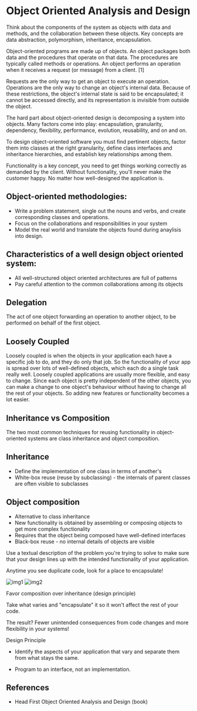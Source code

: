 # Object Oriented Analysis and Design

Think about the components of the system as objects with data and methods, and the collaboration between these objects. Key concepts are data abstraction, polymorphism, inheritance, encapsulation.

Object-oriented programs are made up of objects. An object packages both data and the procedures that operate on that data. The procedures are typically called methods or operations. An object performs an operation when it receives a request (or message) from a client. [1]

Requests are the only way to get an object to execute an operation. Operations are the only way to change an object's internal data. Because of these restrictions, the object's internal state is said to be encapsulated; it cannot be accessed directly, and its representation is invisible from outside the object.

The hard part about object-oriented design is decomposing a system into objects.  Many factors come into play: encapsulation, granularity, dependency, flexibility, performance, evolution, reusability, and on and on.

To design object-oriented software you must find pertinent objects, factor them into classes at the right granularity, define class interfaces and inheritance hierarchies, and establish key relationships among them.

Functionality is a key concept, you need to get things working correctly as demanded by the client. Without functionality, you'll never make the customer happy. No matter how well-designed the application is.

## Object-oriented methodologies:

- Write a problem statement, single out the nouns and verbs, and create corresponding classes and operations.
- Focus on the collaborations and responsibilities in your system
- Model the real world and translate the objects found during anaylisis into design.

## Characteristics of a well design object oriented system:

- All well-structured object oriented architectures are full of patterns
- Pay careful attention to the common collaborations among its objects

## Delegation

The act of one object forwarding an operation to another object, to be performed on behalf of the first object.

## Loosely Coupled

Loosely coupled is when the objects in your application each have a specific job to do, and they do only that job. So the functionality of your app is spread over lots of well-defined objects, which each do a single task really well. Loosely coupled applications are usually more flexible, and easy to change. Since each object is pretty independent of the other objects, you can make a change to one object's behaviour without having to change all the rest of your objects. So adding new features or functionality becomes a lot easier.


## Inheritance vs Composition
The two most common techniques for reusing functionality in object-oriented systems are class inheritance and object composition.

## Inheritance

- Define the implementation of one class in terms of another's
- White-box reuse (reuse by subclassing) - the internals of parent classes are often visible to subclasses

## Object composition
- Alternative to class inheritance
- New functionality is obtained by assembling or composing objects to get more complex functionality
- Requires that the object being composed have well-defined interfaces
- Black-box reuse - no internal details of objects are visible


Use a textual description of the problem you're trying to solve to make sure that your design lines up with the intended functionality of your application.

Anytime you see duplicate code, look for a place to encapsulate!

![img1](../img/ooa&d.png)
![img2](../img/ooa&d2.png)

Favor composition over inheritance (design principle)

Take what varies and "encapsulate" it so 
it won't affect the rest of your code.

The result? Fewer unintended consequences
from code changes and more flexibility
in your systems!

Design Principle

* Identify the aspects of your application
that vary and separate them from what
stays the same.

* Program to an interface, not an 
implementation.

## References

- Head First Object Oriented Analysis and Design (book)
